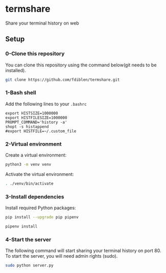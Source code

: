 # termshare
Share your terminal history on web

## Setup

### 0-Clone this repository

You can clone this repository using the command below(git needs to be installed).

```bash
git clone https://github.com/fdiblen/termshare.git
```

### 1-Bash shell

Add the following lines to your `.bashrc`

```shell
export HISTSIZE=1000000
export HISTFILESIZE=1000000
PROMPT_COMMAND='history -a'
shopt -s histappend
#export HISTFILE=~/.custom_file
```

### 2-Virtual environment

Create a virtual environment:

```bash
python3 -m venv venv
```

Activate the virtual environment:

```bash
. ./venv/bin/activate
```

### 3-Install dependencies

Install required Python packages:

```bash
pip install --upgrade pip pipenv
```

```bash
pipenv install
```

### 4-Start the server

The following command will start sharing your terminal history on port 80. To start the server, you will need admin rights (sudo).

```bash
sudo python server.py
```